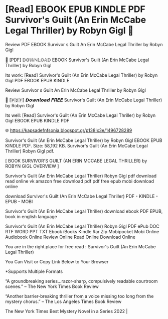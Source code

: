 # [Read] EBOOK EPUB KINDLE PDF Survivor's Guilt (An Erin McCabe Legal Thriller) by Robyn Gigl 📍
Review PDF EBOOK Survivor s Guilt An Erin McCabe Legal Thriller by Robyn Gigl

📙 [PDF] 𝔻𝕆𝕎ℕ𝕃𝕆𝔸𝔻 EBOOK Survivor's Guilt (An Erin McCabe Legal Thriller) by Robyn Gigl

Its work: [Read] Survivor's Guilt (An Erin McCabe Legal Thriller) by Robyn Gigl PDF EBOOK EPUB KINDLE


Review Survivor s Guilt An Erin McCabe Legal Thriller by Robyn Gigl

📍 [​🇵​​🇩​​🇫​] 𝘿𝙤𝙬𝙣𝙡𝙤𝙖𝙙 𝑭𝑹𝑬𝑬 Survivor's Guilt (An Erin McCabe Legal Thriller) by Robyn Gigl

Its well: [Read] Survivor's Guilt (An Erin McCabe Legal Thriller) by Robyn Gigl EBOOK EPUB KINDLE PDF



🌐 https://kapsadefnfsonia.blogspot.gr/p138Ix3e/1496728289



Survivor's Guilt (An Erin McCabe Legal Thriller) by Robyn Gigl EBOOK EPUB KINDLE PDF. Size: 58,192 KB. Survivor's Guilt (An Erin McCabe Legal Thriller) Robyn Gigl pdf.

[ BOOK SURVIVOR'S GUILT (AN ERIN MCCABE LEGAL THRILLER) by ROBYN GIGL OVERVIEW ]

Survivor's Guilt (An Erin McCabe Legal Thriller) Robyn Gigl pdf download read online vk amazon free download pdf pdf free epub mobi download online

download Survivor's Guilt (An Erin McCabe Legal Thriller) PDF - KINDLE - EPUB - MOBI

Survivor's Guilt (An Erin McCabe Legal Thriller) download ebook PDF EPUB, book in english language

Survivor's Guilt (An Erin McCabe Legal Thriller) Robyn Gigl PDF ePub DOC RTF WORD PPT TXT Ebook iBooks Kindle Rar Zip Mobipocket Mobi Online Audiobook Online Review Online Read Online Download Online

You are in the right place for free read : Survivor's Guilt (An Erin McCabe Legal Thriller)

You Can Visit or Copy Link Below to Your Browser

*Supports Multiple Formats

“A groundbreaking series…razor-sharp, compulsively readable courtroom scenes.” – The New York Times Book Review

“Another barrier-breaking thriller from a voice missing too long from the mystery chorus.” – The Los Angeles Times Book Review

The New York Times Best Mystery Novel in a Series 2022 |

